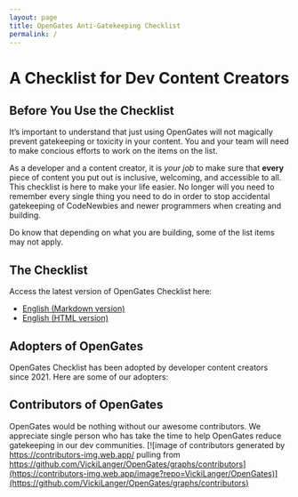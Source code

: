 ```yaml
---
layout: page
title: OpenGates Anti-Gatekeeping Checklist
permalink: /
---
```


# A Checklist for Dev Content Creators

## Before You Use the Checklist
It’s important to understand that just using OpenGates will not magically prevent gatekeeping or toxicity in your content. You and your team will need to make concious efforts to work on the items on the list.

As a developer and a content creator, it is _your job_ to make sure that **every** piece of content you put out is inclusive, welcoming, and accessible to all. This checklist is here to make your life easier. No longer will you need to remember every single thing you need to do in order to stop accidental gatekeeping of CodeNewbies and newer programmers when creating and building.

Do know that depending on what you are building, some of the list items may not apply.

## The Checklist
Access the latest version of OpenGates Checklist here:
- [English (Markdown version)](https://raw.githubusercontent.com/VickiLanger/OpenGates/main/site/checklist.md)
- [English (HTML version)](https://vickilanger.github.io/OpenGates/checklist/)

[//]: <> (## Support OpenGates)

## Adopters of OpenGates
OpenGates Checklist has been adopted by developer content creators since 2021. Here are some of our adopters:

## Contributors of OpenGates
OpenGates would be nothing without our awesome contributors. We appreciate single person who has take the time to help OpenGates reduce gatekeeping in our dev communities.
[![image of contributors generated by https://contributors-img.web.app/ pulling from https://github.com/VickiLanger/OpenGates/graphs/contributors](https://contributors-img.web.app/image?repo=VickiLanger/OpenGates)](https://github.com/VickiLanger/OpenGates/graphs/contributors)